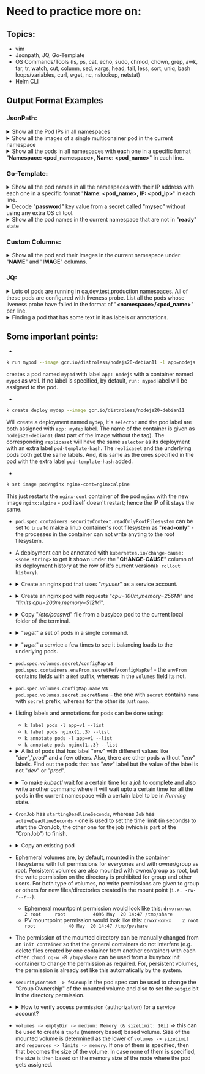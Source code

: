 # Need to practice more on:

## Topics:
- vim
- Jsonpath, JQ, Go-Template
- OS Commands/Tools (ls, ps, cat, echo, sudo, chmod, chown, grep, awk, tar, tr, watch, cut, column, sed, xargs, head, tail, less, sort, uniq, bash loops/variables, curl, wget, nc, nslookup, netstat)
- Helm CLI
## Output Format Examples
### JsonPath:
<details><summary>Show all the Pod IPs in all namespaces</summary>
<p>

```bash
k get pods -A -o jsonpath='{.items[*].status.podIP}'
```
</p>
</details>
<details><summary>Show all the images of a single multiconainer pod in the current namespace</summary>
<p>

```bash
k get pods -o jsonpath='{.items[].spec.containers[*].image}'
```
NOTE: All the images of a random first pod is listed with spaces in between. without a `*`, it deals with a random single object.
</p>
</details>
<details><summary>Show all the pods in all namespaces with each one in a specific format "<b>Namespace: &lt;pod_namespace&gt;, Name: &lt;pod_name&gt;</b>" in each line.</summary>
<p>

```bash
k get pods -A -o jsonpath='{range .items[*]}Namespace: {.metadata.namespace}, Name: {.metadata.name}{"\n"}{end}'
```
NOTE: Normal texts can be placed in between the expression `{}` syntax except the escape sequence characters i.e. `\n\t` etc.
</p>
</details>

### Go-Template:
<details><summary>Show all the pod names in all the namespaces with their IP address with each one in a specific format "<b>Name: &lt;pod_name&gt;, IP: &lt;pod_ip&gt;</b>" in each line.</summary>
<p>

```bash
k get pods -A --template='{{range $ind, $pod := .items}}Name: {{$pod.metadata.name}}, IP: {{$pod.status.podIP}}{{"\n"}}{{end}}'
```
NOTE: Normal texts can be placed in between the expression `{{}}` syntax except the escape sequence characters i.e. `\n\t` etc.
</p>
</details>
<details><summary>Decode "<b>password</b>" key value from a secret called "<b>mysec</b>" without using any extra OS cli tool.</summary>
<p>

```bash
k get secret mysec --template='{{.data.password | base64decode}}''
```
NOTE: Function can be invoked on a field by concantenating it with a `|` character.
</p>
</details>
<details><summary>Show all the pod names in the current namespace that are not in "<b>ready</b>" state</summary>
<p>

```bash
k get pods --template='{{range $pi, $pod := .items}}{{range $si, $stat := $pod.status.containerStatuses}}{{if not $stat.ready}}{{printf "%s\n" $pod.metadata.name}}{{end}}{{end}}{{end}}'
```
</p>
</details>

### Custom Columns:
<details><summary>Show all the pod and their images in the current namespace under "<b>NAME</b>" and "<b>IMAGE</b>" columns.</summary>
<p>

```bash
k get pods -o custom-columns='NAME:metadata.name,IMAGE:spec.containers[*].image'
```
NOTE: The images are listed with comma separated as opposed to normal `jsonpath` output where items are shown `space` spearated.
</p>
</details>

### JQ:
<details><summary>Lots of pods are running in qa,dev,test,production namespaces. All of these pods are configured with liveness probe. List all the pods whose liveness probe have failed in the format of "<b>&lt;namespace&gt;/&lt;pod_name&gt;</b>" per line.</summary>
<p>

```bash
k events -A -o json | jq -r '.items[] | select(.message | contains("Liveness probe failed")) | .involvedObject.namespace + "/" + .involvedObject.name'
```
</p>
</details>   
<details><summary>Finding a pod that has some text in it as labels or annotations.</summary>
<p>

```bash
k get pods -o json | jq -r '.items[] | .metadata.name as $podname | (.metadata.annotations | to_entries[] | select((.key | contains("<some_text>")) or (.value | contains("<some_text>"))) | $podname)' | uniq 
```
Note: Label search can be done in the same way.
</p>
</details>

## Some important points:
- 
<p>

```bash
k run mypod --image gcr.io/distroless/nodejs20-debian11 -l app=nodejs
```
creates a pod named `mypod` with label `app: nodejs` with a container named `mypod` as well. If no label is specified, by default, `run: mypod` label will be assigned to the pod. 
</p>

- 
<p>

```bash 
k create deploy mydep --image gcr.io/distroless/nodejs20-debian11
```
Will create a deployment named `mydep`, it's `selector` and the pod label are both assigned with `app: mydep` label. The name of the container is given as `nodejs20-debian11` (last part of the image without the tag). The corresponding `replicaset` will have the same `selector` as its deployment with an extra label `pod-template-hash`. The `replicaset` and the underlying pods both get the same labels. And, it is same as the ones specified in the pod with the extra label `pod-template-hash` added.
</p>

- 
<p>

```bash
k set image pod/nginx nginx-cont=nginx:alpine
```
This just restarts the `nginx-cont` container of the pod `nginx` with the new image `nginx:alpine` - pod itself doesn't restart; hence the IP of it stays the same.
</p>

- `pod.spec.containers.securityContext.readOnlyRootFilesystem` can be set to `true` to make a linux container's root filesystem as "__read-only__" - the processes in the container can not write anyting to the root filesystem.

- A deployment can be annotated with `kubernetes.io/change-cause:<some_string>` to get it shown under the "__CHANGE-CAUSE__" column of its deployment history at the row of it's current version(`k rollout history`).

- <details><summary>Create an nginx pod that uses "<i>myuser</i>" as a service account.</summary>

  ```bash
  k run nginx --image nginx --restart Never --image-pull-policy IfNotPresent $do | k set sa -f - myuser --local -o yaml | k apply -f -
  ```
</details>   

- <details><summary>Create an nginx pod with requests "<i>cpu=100m,memory=256Mi</i>" and "<i>limits cpu=200m,memory=512Mi</i>".</summary>

  ```bash
  k run nginx --image nginx --restart Never --image-pull-policy IfNotPresent $do | k set resources -f - --requests=cpu=100m,memory=256Mi --limits=cpu=200m,memory=512Mi --local -o yaml | k apply -f -
  ```
</details>

- <details><summary>Copy "<i>/etc/passwd</i>" file from a busybox pod to the current local folder of the terminal.</summary>

  ```bash
  k exec busybox -- tar -cvf - -C /etc passwd | tar -xvf -
  ```
</details>

- <details><summary>"<i>wget</i>" a set of pods in a single command.</summary>

  ```bash
  k get pods -l app=foo -o wide | awk '{print $6}' | grep -v IP | xargs -i kubectl run tmp --image busybox --rm -it --restart Never --image-pull-policy IfNotPresent -- wget -qO- \{\}:8080 -T 2
  ```
</details>

- <details><summary>"<i>wget</i>" a service a few times to see it balancing loads to the underlying pods.</summary>

  ```bash
  k run tmp --image busybox --restart Never --rm -it --image-pull-policy IfNotPresent -- sh -c 'for i in $(seq 1 10); do wget -qO- <service_name>:<port_num>; done'
  ```
</details>

- `pod.spec.volumes.secret/configMap` vs `pod.spec.containers.envFrom.secretRef/configMapRef` - the `envFrom` contains fields with a `Ref` suffix, whereas in the `volumes` field its not.

- `pod.spec.volumes.configMap.name` vs `pod.spec.volumes.secret.secretName` - the one with `secret` contains `name` with `secret` prefix, whereas for the other its just `name`.

- Listing labels and annotations for pods can be done using:
   * `k label pods -l app=v1 --list`
   * `k label pods nginx{1..3} --list`
   * `k annotate pods -l app=v1 --list`
   * `k annotate pods nginx{1..3} --list`

- <details><summary>A list of pods that has label "<i>env</i>" with different values like "<i>dev</i>","<i>prod</i>" and a few others. Also, there are other pods without "<i>env</i>" labels. Find out the pods that has "<i>env</i>" label but the value of the label is not "<i>dev</i>" or "<i>prod</i>".</summary>

   * 
   ```bash
   k get pods -l 'env notin (dev,prod)' -L env
   ```
   This will result in pods that has no `env` label as well, which is incorret. 
   
   ```bash
   k get pods -l 'env,env notin (dev,prod) -L env
   ``` 
   This ensures that `env` label is present along with satisfying the other condition.
   
   * 
   ```bash
   k get pods -l '!env'
   ``` 
   This returns pods that don't have `env` label associated with them.
</details>  

- <details><summary>To make <i>kubectl</i> wait for a certain time for a <i>job</i> to complete and also write another command where it will wait upto a certain time for all the pods in the current namespace with a certain label to be in <i>Running</i> state.</summary>
   
   *   
   ```bash
   k wait --for=condition=complete jobs/pi --timout 10s
   ```   
   *    
   ```bash
   k wait --for=jsonpath='{.status.phase}'=Running pods -l app=nginx --timeout 15s
   ```
</details>   

- `CronJob` has `startingDeadlineSeconds`, whereas `Job` has `activeDeadlineSeconds` - one is used to set the time limit (in seconds) to start the CronJob, the other one for the job (which is part of the "CronJob") to finish.   

- <details><summary>Copy an existing pod</summary>

  ```bash
  k debug <existing_pod_name> --copy-to <new-pod-name> --set-image=<existing_cont_name>=<same_image>
  ```
  `--set-image` needs to be given even though it seems to be redundant.
</details>

- Ephemeral volumes are, by default, mounted in the container filesystems with full permissions for everyones and with owner/group as root. Persistent volumes are also mounted with owner/group as root, but the write permission on the directory is prohibited for group and other users. For both type of volumes, no write permissions are given to group or others for new files/directories created in the mount point (`i.e. -rw-r--r--`).
    * Ephemeral mountpoint permission would look like this:
    `drwxrwxrwx    2 root     root          4096 May  20 14:47 /tmp/share`
    * PV mountpoint permission would look like this:
    `drwxr-xr-x    2 root     root            40 May  20 14:47 /tmp/pvshare`

- The permission of the mounted directory can be manually changed from an `init container` so that the general containers do not interfere (e.g. delete files created by one container from another container) with each other. `chmod og-w -R /tmp/share` can be used from a busybox init container to change the permission as required. For, persistent volumes, the permission is already set like this automatically by the system.

- `securityContext -> fsGroup` in the pod spec can be used to change the "Group Ownership" of the mounted volume and also to set the `setgid` bit in the directory permission.

- <details><summary>How to verify access permission (authorization) for a service account?</summary>

  ```bash
  k auth can-i get pods -n dev --as=system:serviceaccount:test:myaccount
  ```
  Verifies whether `myaccount` service account in `test` namespace can get pods in the `dev` namespace or not. NOTE: `system:serviceaccount` string must be used for service account verification.
</details>

- `volumes -> emptyDir -> medium: Memory (& sizeLimit: 1Gi)` => this can be used to create a `tmpfs` (memory based) based volume. Size of the mounted volume is determined as the lower of `volumes -> sizeLimit` and `resources -> limits -> memory`. If one of them is specified, then that becomes the size of the volume. In case none of them is specified, the size is then based on the memory size of the node where the pod gets assigned.